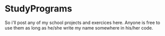 # StudyPrograms
So i'll post any of my school projects and exercices here. 
Anyone is free to use them as long as he/she write my name somewhere in his/her code.
